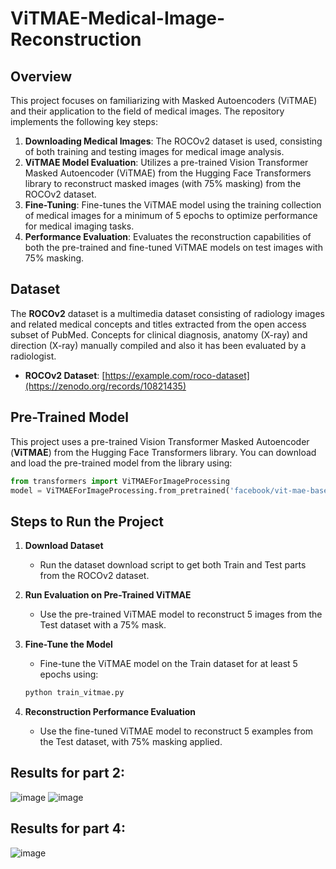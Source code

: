 # ViTMAE-Medical-Image-Reconstruction

## Overview
This project focuses on familiarizing with Masked Autoencoders (ViTMAE) and their application to the field of medical images. The repository implements the following key steps:

1. **Downloading Medical Images**: The ROCOv2 dataset is used, consisting of both training and testing images for medical image analysis. 
2. **ViTMAE Model Evaluation**: Utilizes a pre-trained Vision Transformer Masked Autoencoder (ViTMAE) from the Hugging Face Transformers library to reconstruct masked images (with 75% masking) from the ROCOv2 dataset.
3. **Fine-Tuning**: Fine-tunes the ViTMAE model using the training collection of medical images for a minimum of 5 epochs to optimize performance for medical imaging tasks.
4. **Performance Evaluation**: Evaluates the reconstruction capabilities of both the pre-trained and fine-tuned ViTMAE models on test images with 75% masking.

## Dataset
The **ROCOv2** dataset is a multimedia dataset consisting of radiology images and related medical concepts and titles extracted from the open access subset of PubMed.
Concepts for clinical diagnosis, anatomy (X-ray) and direction (X-ray) manually compiled and also it has been evaluated by a radiologist. 
- **ROCOv2 Dataset**: [https://example.com/roco-dataset](https://zenodo.org/records/10821435)

## Pre-Trained Model
This project uses a pre-trained Vision Transformer Masked Autoencoder (**ViTMAE**) from the Hugging Face Transformers library. You can download and load the pre-trained model from the library using:

```python
from transformers import ViTMAEForImageProcessing
model = ViTMAEForImageProcessing.from_pretrained('facebook/vit-mae-base')
```

## Steps to Run the Project

1. **Download Dataset**
   - Run the dataset download script to get both Train and Test parts from the ROCOv2 dataset.

2. **Run Evaluation on Pre-Trained ViTMAE**
   - Use the pre-trained ViTMAE model to reconstruct 5 images from the Test dataset with a 75% mask.

3. **Fine-Tune the Model**
   - Fine-tune the ViTMAE model on the Train dataset for at least 5 epochs using:
   ```bash
   python train_vitmae.py
   ```

4. **Reconstruction Performance Evaluation**
   - Use the fine-tuned ViTMAE model to reconstruct 5 examples from the Test dataset, with 75% masking applied.

## Results for part 2:
![image](https://github.com/user-attachments/assets/c1fa066a-9200-4f41-a4a7-1a388d03d386)
![image](https://github.com/user-attachments/assets/f5dd4d7b-23d8-49db-a974-c5276ad21cb3)

## Results for part 4:
![image](https://github.com/user-attachments/assets/f59c573d-89f6-43b1-b418-85a32b3f44b4)


